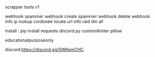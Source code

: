 scrapper tools v1 

webhook spammer
webhook create spammer
webhook delete
webhook info
ip lookup
cordonée locate
url info
raid
dm all

install : pip install requests discord.py customtkinter pillow

educationalpurposeonly

discord:https://discord.gg/5WKemCHC
